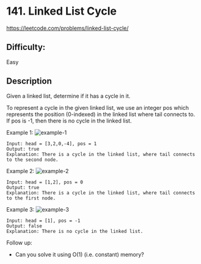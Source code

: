 # 141. Linked List Cycle

https://leetcode.com/problems/linked-list-cycle/

## Difficulty:

Easy

## Description

Given a linked list, determine if it has a cycle in it.

To represent a cycle in the given linked list, 
we use an integer pos which represents the position (0-indexed) 
in the linked list where tail connects to. If pos is -1, then 
there is no cycle in the linked list.

Example 1:
![example-1](https://assets.leetcode.com/uploads/2018/12/07/circularlinkedlist.png)
```
Input: head = [3,2,0,-4], pos = 1
Output: true
Explanation: There is a cycle in the linked list, where tail connects to the second node.
```

Example 2:
![example-2](https://assets.leetcode.com/uploads/2018/12/07/circularlinkedlist_test2.png)
```
Input: head = [1,2], pos = 0
Output: true
Explanation: There is a cycle in the linked list, where tail connects to the first node.
```

Example 3:
![example-3](https://assets.leetcode.com/uploads/2018/12/07/circularlinkedlist_test3.png)
```
Input: head = [1], pos = -1
Output: false
Explanation: There is no cycle in the linked list.
```

Follow up:
- Can you solve it using O(1) (i.e. constant) memory?